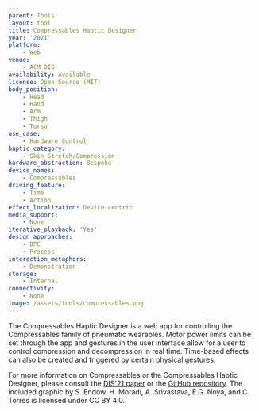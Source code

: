 ```yaml
---
parent: Tools
layout: tool
title: Compressables Haptic Designer
year: '2021'
platform:
    - Web
venue:
    - ACM DIS
availability: Available
license: Open Source (MIT)
body_position:
    - Head
    - Hand
    - Arm
    - Thigh
    - Torso
use_case:
    - Hardware Control
haptic_category:
    - Skin Stretch/Compression
hardware_abstraction: Bespoke
device_names:
    - Compressables
driving_feature:
    - Time
    - Action
effect_localization: Device-centric
media_support:
    - None
iterative_playback: 'Yes'
design_approaches:
    - DPC
    - Process
interaction_metaphors:
    - Demonstration
storage:
    - Internal
connectivity:
    - None
image: /assets/tools/compressables.png
---
```

The Compressables Haptic Designer is a web app for controlling the Compressables family of pneumatic wearables.
Motor power limits can be set through the app and gestures in the user interface allow for a user to control compression and decompression in real time.
Time-based effects can also be created and triggered by certain physical gestures.

For more information on Compressables or the Compressables Haptic Designer, please consult the [DIS'21 paper](https://doi.org/10.1145/3461778.3462057) or the [GitHub repository](https://github.com/The-Hybrid-Atelier/Compressables-Prototyping-Toolkit).
The included graphic by S. Endow, H. Moradi, A. Srivastava, E.G. Noya, and C. Torres is licensed under CC BY 4.0.

